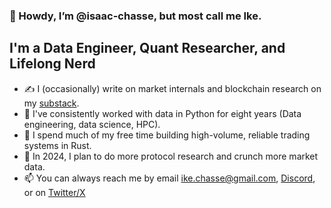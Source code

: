 ### 🖖 Howdy, I’m @isaac-chasse, but most call me Ike. 

## I'm a Data Engineer, Quant Researcher, and Lifelong Nerd
- ✍️ I (occasionally) write on market internals and blockchain research on my [substack](https://ikequant.substack.com/p/ikes-thought-process).
- 🐍 I've consistently worked with data in Python for eight years (Data engineering, data science, HPC).
- 🦀 I spend much of my free time building high-volume, reliable trading systems in Rust.
- 🥅 In 2024, I plan to do more protocol research and crunch more market data.
- 📫 You can always reach me by email ike.chasse@gmail.com, [Discord](discordapp.com/users/377251035242299405), or on [Twitter/X](https://twitter.com/ieszczyk)

<!---
isaac-chasse/isaac-chasse is a ✨ special ✨ repository because its `README.md` (this file) appears on your GitHub profile.
You can click the Preview link to take a look at your changes.
--->
